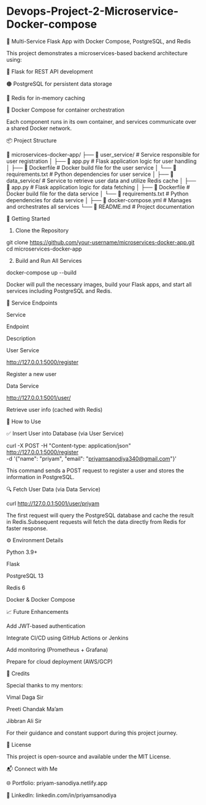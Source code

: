 
# Devops-Project-2-Microservice-Docker-compose
🐳 Multi-Service Flask App with Docker Compose, PostgreSQL, and Redis

This project demonstrates a microservices-based backend architecture using:

🔹 Flask for REST API development

🟠 PostgreSQL for persistent data storage

🔵 Redis for in-memory caching

🐳 Docker Compose for container orchestration

Each component runs in its own container, and services communicate over a shared Docker network.

📦 Project Structure

📁 microservices-docker-app/
├── 📁 user_service/                # Service responsible for user registration
│   ├── 📝 app.py                  # Flask application logic for user handling
│   ├── 🐳 Dockerfile              # Docker build file for the user service
│   └── 📄 requirements.txt        # Python dependencies for user service
│
├── 📁 data_service/               # Service to retrieve user data and utilize Redis cache
│   ├── 📝 app.py                  # Flask application logic for data fetching
│   ├── 🐳 Dockerfile              # Docker build file for the data service
│   └── 📄 requirements.txt        # Python dependencies for data service
│
├── 🐳 docker-compose.yml         # Manages and orchestrates all services
└── 📘 README.md                   # Project documentation

🚀 Getting Started

1. Clone the Repository

git clone https://github.com/your-username/microservices-docker-app.git
cd microservices-docker-app

2. Build and Run All Services

docker-compose up --build

Docker will pull the necessary images, build your Flask apps, and start all services including PostgreSQL and Redis.

🔗 Service Endpoints

Service

Endpoint

Description

User Service

http://127.0.0.1:5000/register

Register a new user

Data Service

http://127.0.0.1:5001/user/<name>

Retrieve user info (cached with Redis)

🧪 How to Use

✅ Insert User into Database (via User Service)

curl -X POST -H "Content-type: application/json" \
http://127.0.0.1:5000/register \
-d '{"name": "priyam", "email": "priyamsanodiya340@gmail.com"}'

This command sends a POST request to register a user and stores the information in PostgreSQL.

🔍 Fetch User Data (via Data Service)

curl http://127.0.0.1:5001/user/priyam

The first request will query the PostgreSQL database and cache the result in Redis.Subsequent requests will fetch the data directly from Redis for faster response.

⚙️ Environment Details

Python 3.9+

Flask

PostgreSQL 13

Redis 6

Docker & Docker Compose

📈 Future Enhancements

Add JWT-based authentication

Integrate CI/CD using GitHub Actions or Jenkins

Add monitoring (Prometheus + Grafana)

Prepare for cloud deployment (AWS/GCP)

🙏 Credits

Special thanks to my mentors:

Vimal Daga Sir

Preeti Chandak Ma’am

Jibbran Ali Sir

For their guidance and constant support during this project journey.

📎 License

This project is open-source and available under the MIT License.

📬 Connect with Me

🌐 Portfolio: priyam-sanodiya.netlify.app

💼 LinkedIn: linkedin.com/in/priyamsanodiya

